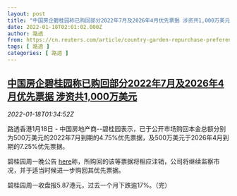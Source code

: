 ```yaml
---
layout: post
title: "中国房企碧桂园称已购回部分2022年7月及2026年4月优先票据 涉资共1,000万美元"
date: 2022-01-18T02:01:02.000Z
author: 路透
from: https://cn.reuters.com/article/country-garden-repurchase-preference-bil-idCNKBS2JS031
tags: [ 路透 ]
categories: [ 路透 ]
---
```

<!--1642471262000-->
[中国房企碧桂园称已购回部分2022年7月及2026年4月优先票据 涉资共1,000万美元](https://cn.reuters.com/article/country-garden-repurchase-preference-bil-idCNKBS2JS031)
------

<div>
<div><i>2022-01-18T01:34:52Z</i></div><p>路透香港1月18日 - 中国房地产商--碧桂园表示，已于公开市场购回本金总额分别为500万美元的2022年7月到期的4.75%优先票据，及500万美元于2026年4月到期的7.25%优先票据。</p><p>碧桂园周一晚公告 <a href="https://www1.hkexnews.hk/listedco/listconews/sehk/2022/0117/2022011700999_c.pdf">here</a>称，所购回的该等票据将相应注销，公司将继续监察市况，并于适当时候进一步购回其优先票据。</p><p>碧桂园周一收盘报5.87港元，过去一个月下跌逾17%。（完）</p>
</div>

